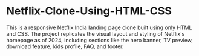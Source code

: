 # Netflix-Clone-Using-HTML-CSS
This is a responsive Netflix India landing page clone built using only HTML and CSS. The project replicates the visual layout and styling of Netflix's homepage as of 2024, including sections like the hero banner, TV preview, download feature, kids profile, FAQ, and footer.
